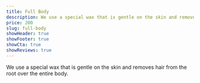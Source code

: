 ```yaml
---
title: Full Body
description: We use a special wax that is gentle on the skin and removes hair from the root over the entire body.
price: 200
slug: full-body
showHeader: true
showFooter: true
showCta: true
showReviews: true
---
```


We use a special wax that is gentle on the skin and removes hair from the root over the entire body.

